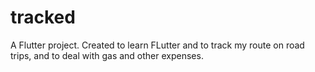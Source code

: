 # tracked

A Flutter project. Created to learn FLutter and to track my route on road trips, and to deal with gas and other expenses.

